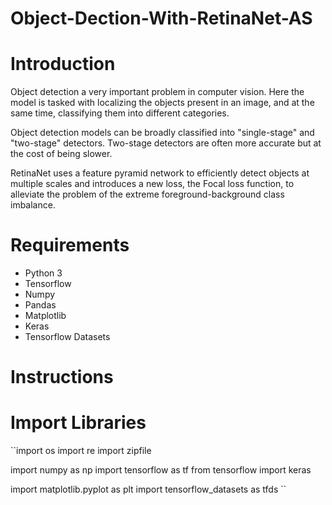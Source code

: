 # Object-Dection-With-RetinaNet-AS

# Introduction 

Object detection a very important problem in computer vision. Here the model is tasked with localizing the objects present in an image, and at the same time, classifying them into different categories.

Object detection models can be broadly classified into "single-stage" and "two-stage" detectors. Two-stage detectors are often more accurate but at the cost of being slower.

RetinaNet uses a feature pyramid network to efficiently detect objects at multiple scales and introduces a new loss, the Focal loss function, to alleviate the problem of the extreme foreground-background class imbalance.

# Requirements 
* Python 3
* Tensorflow
* Numpy
* Pandas
* Matplotlib
* Keras
* Tensorflow Datasets

# Instructions

# Import Libraries

``import os
import re
import zipfile

import numpy as np
import tensorflow as tf
from tensorflow import keras

import matplotlib.pyplot as plt
import tensorflow_datasets as tfds
``



